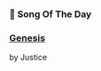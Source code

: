 ### 🎵 Song Of The Day

### [Genesis](https://open.spotify.com/track/4wSmqFg31t6LsQWtzYAJob)

by Justice
